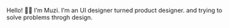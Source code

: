 Hello! 👋🏻 I’m Muzi.
I’m an UI designer turned product designer. and trying to solve problems throgh design.
